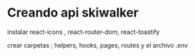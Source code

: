 # Creando api skiwalker

instalar react-icons , react-router-dom, react-toastify

crear carpetas ; helpers, hooks, pages, routes y el archivo .env